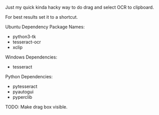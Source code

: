 Just my quick kinda hacky way to do drag and select OCR to clipboard.

For best results set it to a shortcut.

Ubuntu Dependency Package Names:
- python3-tk
- tesseract-ocr
- xclip

Windows Dependencies:
- tesseract

Python Dependencies:
- pytesseract
- pyautogui
- pyperclib 

TODO: Make drag box visible.
